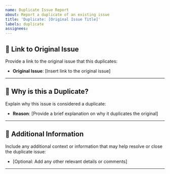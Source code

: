 ```yaml
---
name: Duplicate Issue Report
about: Report a duplicate of an existing issue
title: 'Duplicate: [Original Issue Title]'
labels: duplicate
assignees:
---
```


## 🔗 **Link to Original Issue**

Provide a link to the original issue that this duplicates:

- **Original Issue**: [Insert link to the original issue]

---

## 📝 **Why is this a Duplicate?**

Explain why this issue is considered a duplicate:

- **Reason**: [Provide a brief explanation on why it duplicates the original]

---

## 📎 **Additional Information**

Include any additional context or information that may help resolve or close the duplicate issue:

- [Optional: Add any other relevant details or comments]

---
